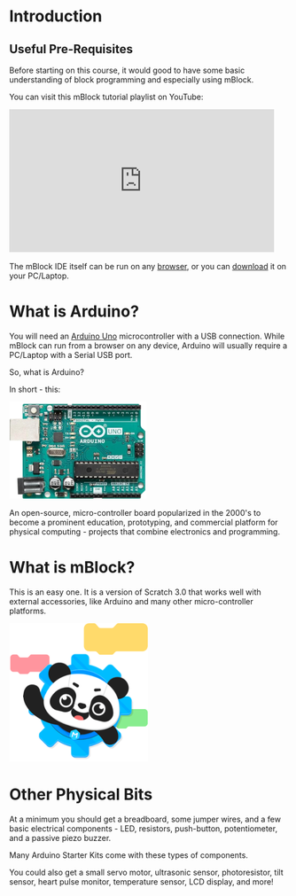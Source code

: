Introduction
===

## Useful Pre-Requisites
Before starting on this course, it would good to have some basic understanding of block programming and especially using mBlock.

You can visit this mBlock tutorial playlist on YouTube:

<iframe width="478" height="258" src="https://www.youtube.com/embed/MPz-wFm2PKk?list=PLuuf1TKEkEqQ6z4ByT7Gd4B9-aZXjPPg9" title="YouTube video player" frameborder="0" allow="accelerometer; autoplay; clipboard-write; encrypted-media; gyroscope; picture-in-picture" allowfullscreen></iframe>

The mBlock IDE itself can be run on any [browser](http://ide/mblock.cc), or you can [download](http://mblock.makeblock.com/en-us/download/) it on your PC/Laptop.

# What is Arduino?

You will need an [Arduino Uno](https://www.google.com/search?q=arduino+uno) microcontroller with a USB connection.  While mBlock can run from a browser on any device, Arduino will usually require a PC/Laptop with a Serial USB port.

So, what is Arduino?  

In short - this:

![](images\arduino.png)

An open-source, micro-controller board popularized in the 2000's to become a prominent education, prototyping, and commercial platform for physical computing - projects that combine electronics and programming.

# What is mBlock?

This is an easy one. It is a version of Scratch 3.0 that works well with external accessories, like Arduino and many other micro-controller platforms.

![](images/mblocklogo.png)

# Other Physical Bits

At a minimum you should get a breadboard, some jumper wires, and a few basic electrical components - LED, resistors, push-button, potentiometer, and a passive piezo buzzer.

Many Arduino Starter Kits come with these types of components.

You could also get a small servo motor, ultrasonic sensor, photoresistor, tilt sensor, heart pulse monitor, temperature sensor, LCD display, and more!